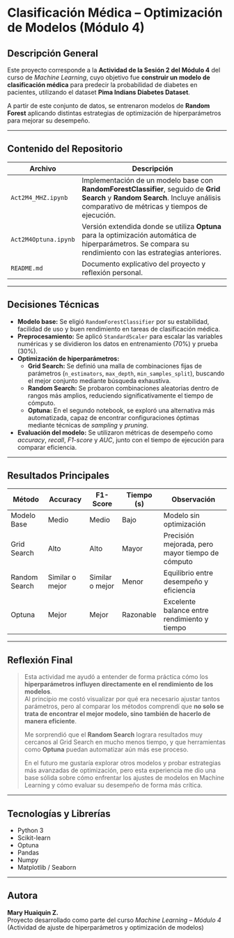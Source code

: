 # Clasificación Médica – Optimización de Modelos (Módulo 4)

##  Descripción General

Este proyecto corresponde a la **Actividad de la Sesión 2 del Módulo 4** del curso de *Machine Learning*, cuyo objetivo fue **construir un modelo de clasificación médica** para predecir la probabilidad de diabetes en pacientes, utilizando el dataset **Pima Indians Diabetes Dataset**.

A partir de este conjunto de datos, se entrenaron modelos de **Random Forest** aplicando distintas estrategias de optimización de hiperparámetros para mejorar su desempeño.

---

##  Contenido del Repositorio

| Archivo | Descripción |
|----------|--------------|
| `Act2M4_MHZ.ipynb` | Implementación de un modelo base con **RandomForestClassifier**, seguido de **Grid Search** y **Random Search**. Incluye análisis comparativo de métricas y tiempos de ejecución. |
| `Act2M4Optuna.ipynb` | Versión extendida donde se utiliza **Optuna** para la optimización automática de hiperparámetros. Se compara su rendimiento con las estrategias anteriores. |
| `README.md` | Documento explicativo del proyecto y reflexión personal. |

---

##  Decisiones Técnicas

- **Modelo base:** Se eligió `RandomForestClassifier` por su estabilidad, facilidad de uso y buen rendimiento en tareas de clasificación médica.
- **Preprocesamiento:** Se aplicó `StandardScaler` para escalar las variables numéricas y se dividieron los datos en entrenamiento (70%) y prueba (30%).
- **Optimización de hiperparámetros:**
  - **Grid Search:** Se definió una malla de combinaciones fijas de parámetros (`n_estimators`, `max_depth`, `min_samples_split`), buscando el mejor conjunto mediante búsqueda exhaustiva.
  - **Random Search:** Se probaron combinaciones aleatorias dentro de rangos más amplios, reduciendo significativamente el tiempo de cómputo.
  - **Optuna:** En el segundo notebook, se exploró una alternativa más automatizada, capaz de encontrar configuraciones óptimas mediante técnicas de *sampling* y *pruning*.
- **Evaluación del modelo:** Se utilizaron métricas de desempeño como *accuracy*, *recall*, *F1-score* y *AUC*, junto con el tiempo de ejecución para comparar eficiencia.

---

##  Resultados Principales

| Método | Accuracy | F1-Score | Tiempo (s) | Observación |
|--------|-----------|----------|-------------|--------------|
| Modelo Base | Medio | Medio | Bajo | Modelo sin optimización |
| Grid Search | Alto | Alto | Mayor | Precisión mejorada, pero mayor tiempo de cómputo |
| Random Search | Similar o mejor | Similar o mejor | Menor | Equilibrio entre desempeño y eficiencia |
| Optuna | Mejor | Mejor | Razonable | Excelente balance entre rendimiento y tiempo |

---

##  Reflexión Final

> Esta actividad me ayudó a entender de forma práctica cómo los **hiperparámetros influyen directamente en el rendimiento de los modelos**.  
> Al principio me costó visualizar por qué era necesario ajustar tantos parámetros, pero al comparar los métodos comprendí que **no solo se trata de encontrar el mejor modelo, sino también de hacerlo de manera eficiente**.  
>
> Me sorprendió que el **Random Search** lograra resultados muy cercanos al Grid Search en mucho menos tiempo, y que herramientas como **Optuna** puedan automatizar aún más ese proceso.  
>
> En el futuro me gustaría explorar otros modelos y probar estrategias más avanzadas de optimización, pero esta experiencia me dio una base sólida sobre cómo enfrentar los ajustes de modelos en Machine Learning y cómo evaluar su desempeño de forma más crítica. 

---

##  Tecnologías y Librerías

- Python 3
- Scikit-learn  
- Optuna  
- Pandas  
- Numpy  
- Matplotlib / Seaborn  

---

##  Autora

**Mary Huaiquin Z.**  
Proyecto desarrollado como parte del curso *Machine Learning – Módulo 4*  
(Actividad de ajuste de hiperparámetros y optimización de modelos)
